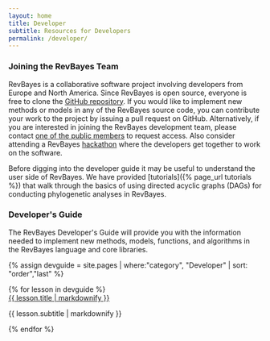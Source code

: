 ```yaml
---
layout: home
title: Developer
subtitle: Resources for Developers
permalink: /developer/
---
```


### Joining the RevBayes Team

RevBayes is a collaborative software project involving developers from Europe and North America. 
Since RevBayes is open source, everyone is free to clone the [GitHub repository](https://github.com/revbayes/revbayes). 
If you would like to implement new methods or models in any of the RevBayes source code, you can contribute your work to the project by issuing a pull request on GitHub. 
Alternatively, if you are interested in joining the RevBayes development team, please contact [one of the public members](https://github.com/orgs/revbayes/people) to request access.
Also consider attending a RevBayes <a href="{% page_url hackathons %}">hackathon</a> where the developers get together to work on the software. 

Before digging into the developer guide it may be useful to understand the user side of RevBayes. We have provided [tutorials]({% page_url tutorials %}) that walk through the basics of using directed acyclic graphs (DAGs) for conducting phylogenetic analyses in RevBayes.   

### Developer's Guide

The RevBayes Developer's Guide will provide you with the information needed to implement new methods, models, functions, and algorithms in the RevBayes language and core libraries. 


{% assign devguide = site.pages | where:"category", "Developer" | sort: "order","last" %}
<div class="tutorialbox">
{% for lesson in devguide %}
<div class="tutorial">
<a class="title" href="{{ site.baseurl }}{{ lesson.url }}">{{ lesson.title | markdownify }}</a>
<p class="subtitle">{{ lesson.subtitle | markdownify }}</p>
</div>
{% endfor %}
</div>
